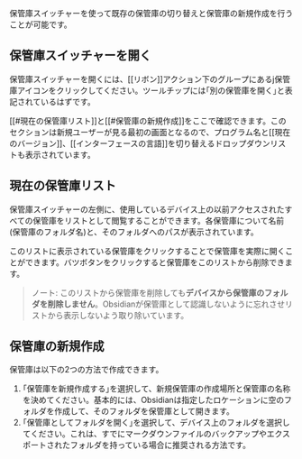 保管庫スイッチャーを使って既存の保管庫の切り替えと保管庫の新規作成を行うことが可能です。

## 保管庫スイッチャーを開く

保管庫スイッチャーを開くには、[[リボン]]アクション下のグループにあるj保管庫アイコンをクリックしてください。ツールチップには｢別の保管庫を開く｣と表記されているはずです。

[[#現在の保管庫リスト]]と[[#保管庫の新規作成]]をここで確認できます。このセクションは新規ユーザーが見る最初の画面となるので、プログラム名と[[現在のバージョン]]、[[インターフェースの言語]]を切り替えるドロップダウンリストも表示されています。

## 現在の保管庫リスト

保管庫スイッチャーの左側に、使用しているデバイス上の以前アクセスされたすべての保管庫をリストとして閲覧することができます。各保管庫について名前(保管庫のフォルダ名)と、そのフォルダへのパスが表示されています。

このリストに表示されている保管庫をクリックすることで保管庫を実際に開くことができます。バツボタンをクリックすると保管庫をこのリストから削除できます。

>ノート: このリストから保管庫を削除しても**デバイスから保管庫のフォルダを削除しません**。Obsidianが保管庫として認識しないように忘れさせリストから表示しないよう取り除いています。

## 保管庫の新規作成

保管庫は以下の2つの方法で作成できます。

1. ｢保管庫を新規作成する｣を選択して、新規保管庫の作成場所と保管庫の名称を決めてください。基本的には、Obsidianは指定したロケーションに空のフォルダを作成して、そのフォルダを保管庫として開きます。
2. ｢保管庫としてフォルダを開く｣を選択して、デバイス上のフォルダを選択してください。これは、すでにマークダウンファイルのバックアップやエクスポートされたフォルダを持っている場合に推奨される方法です。
